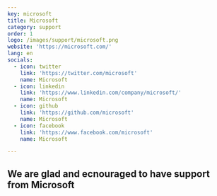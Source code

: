 ```yaml
---
key: microsoft
title: Microsoft
category: support
order: 1
logo: /images/support/microsoft.png
website: 'https://microsoft.com/'
lang: en
socials:
  - icon: twitter
    link: 'https://twitter.com/microsoft'
    name: Microsoft
  - icon: linkedin
    link: 'https://www.linkedin.com/company/microsoft/'
    name: Microsoft
  - icon: github
    link: 'https://github.com/microsoft'
    name: Microsoft
  - icon: facebook
    link: 'https://www.facebook.com/microsoft'
    name: Microsoft

---
```

## We are glad and ecnouraged to have support from Microsoft
